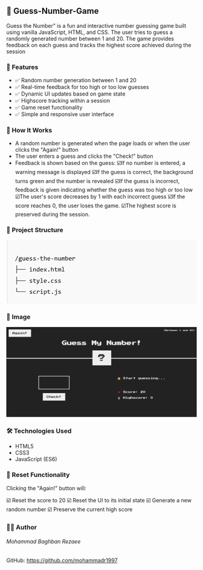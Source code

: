 ## 🔢 Guess-Number-Game

Guess the Number" is a fun and interactive number guessing game built using vanilla JavaScript, HTML, and CSS. The user tries to guess a randomly generated number between 1 and 20. The game provides feedback on each guess and tracks the highest score achieved during the session

### 🚀 Features
* ✅ Random number generation between 1 and 20
* ✅ Real-time feedback for too high or too low guesses
* ✅ Dynamic UI updates based on game state
* ✅ Highscore tracking within a session
* ✅ Game reset functionality
* ✅ Simple and responsive user interface

### 🧠 How It Works
* A random number is generated when the page loads or when the user clicks the "Again!" button
* The user enters a guess and clicks the "Check!" button
* Feedback is shown based on the guess:
    ☑️If no number is entered, a warning message is displayed
    ☑️If the guess is correct, the background turns green and the number is revealed
    ☑️If the guess is incorrect, feedback is given indicating whether the guess was too high or too low
    ☑️The user's score decreases by 1 with each incorrect guess
    ☑️If the score reaches 0, the user loses the game.
    ☑️The highest score is preserved during the session.

### 📂 Project Structure
![Gameplay Structure](image/guess-number-game.png)

### 📸 Image 
![Gameplay Structure](image/guess-number-shot.png)

### 🛠️ Technologies Used
* HTML5
* CSS3
* JavaScript (ES6)

### 🔄  Reset Functionality
Clicking the "Again!" button will:

☑️ Reset the score to 20
☑️ Reset the UI to its initial state
☑️ Generate a new random number
☑️ Preserve the current high score


### 🧑‍💻 Author
###### Mohammad Baghban Rezaee
GitHub: https://github.com/mohammadr1997
